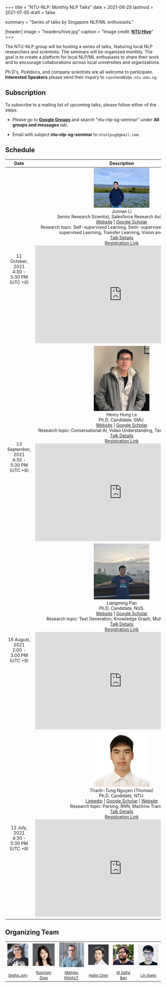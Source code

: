 +++
title = "NTU-NLP: Monthly NLP Talks"
date = 2021-06-29
lastmod = 2021-07-05
draft = false

summary = "Series of talks by Singapore NLP/ML enthusiasts."

[header]
image = "headers/hive.jpg"
caption = "Image credit: [**NTU Hive**](https://www.dezeen.com/2015/03/10/thomas-heatherwick-textured-tower-balconies-cpg-consultants-learning-hub-nanyang-technological-university-singapore/)"
+++

The NTU-NLP group will be hosting a series of talks, featuring local NLP researchers and scientists. The seminars will be organized monthly. The goal is to create a platform for local NLP/ML enthusiasts to share their work and to encourage collaborations across local universities and organizations.

Ph.D's, Postdocs, and company scientists are all welcome to participate. **Interested Speakers** please send their inquiry to `ruochen002@e.ntu.edu.sg`.

## Subscription

To subscribe to a mailing list of upcoming talks, please follow either of the steps:

- Please go to [**Google Groups**](http://groups.google.com) and search "ntu-nlp-sg-seminar" under **All groups and messages** tab.

- Email with subject **ntu-nlp-sg-seminar** to `ntunlpsg@gmail.com`.


## Schedule
<!-- ### Time: <span style="color:red">TBA</span> -->
| <center> Date </center> | <center>Description </center>|
|:------: | :-----------: |
|  <br> <br> <br> <br> <br> <p align="center"> 11 October, 2021 <br> 4:30 - 5:30 PM <br> (UTC +8) </p> |  <img class="img-circle" style="width: 180px;" src="../../person/junnan.jpeg"> <br> Junnan Li <br> Senior Research Scientist, Salesforce Research Asia, Singapore <br> [Website](https://sites.google.com/site/junnanlics) \|  [Google Scholar](https://scholar.google.com/citations?user=MuUhwi0AAAAJ&hl=en&oi=ao) <br> Research topic:  Self-supervised Learning, Semi-supervised Learning, Weakly-supervised Learning, Transfer Learning, Vision and Language <br> [Talk Details](../../talk/junnan)<br> [Registration Link](https://teams.microsoft.com/registration/SJPOFSq-K0aPwOF2WpsgSg,mVAApF_uvE2vORk0OJju0w,EfHG1if7WEOly7k9bs3WYQ,0yaa_CtqpkmQRFdwoSF_TA,qy_q0roFTkGX10G2Zo7mPg,sUdmKIvuBkqsqwmxDcrTJQ?mode=read&tenantId=15ce9348-be2a-462b-8fc0-e1765a9b204a) <br> <iframe width="560" height="315" src="https://www.youtube.com/embed/t3EyTMvFCAE" frameborder="0" allow="autoplay; encrypted-media" allowfullscreen></iframe>|
|  <br> <br> <br> <br> <br> <p align="center"> 13 September, 2021 <br> 4:30 - 5:30 PM <br> (UTC +8) </p> |  <img class="img-circle" style="width: 180px;" src="../../person/henry.jpeg"> <br> Henry Hung Le <br> Ph.D. Candidate, SMU. <br> [Website](https://sites.google.com/view/henryle2018/home) \|  [Google Scholar](https://scholar.google.com/citations?user=jnYI1UgAAAAJ&hl=en) <br> Research topic: Conversational AI, Video Understanding, Task-oriented Dialogues <br> [Talk Details](../../talk/henry)<br> [Registration Link](https://teams.microsoft.com/registration/SJPOFSq-K0aPwOF2WpsgSg,mVAApF_uvE2vORk0OJju0w,EfHG1if7WEOly7k9bs3WYQ,85H58boEIUi55Ji9ruGeIg,Qe-QTrzJSE-B569L2e8Rhg,8SgWAxByEUie0twEcIce3g?mode=read&tenantId=15ce9348-be2a-462b-8fc0-e1765a9b204a)<br> <iframe width="560" height="315" src="https://www.youtube.com/embed/rjEFtYNmoMs" frameborder="0" allow="autoplay; encrypted-media" allowfullscreen></iframe>|
|  <br> <br> <br> <br> <br> <p align="center"> 16 August, 2021 <br> 2:00 - 3:00 PM <br> (UTC +8) </p> |  <img class="img-circle" style="width: 180px;" src="../../person/liangming.jpeg"> <br> Liangming Pan <br> Ph.D. Candidate, NUS. <br> [Website](http://www.liangmingpan.com/) \|  [Google Scholar](https://scholar.google.com/citations?user=JcjjOTUAAAAJ&hl=en&oi=ao) <br> Research topic: Text Generation, Knowledge Graph, Multi-media Learning <br> [Talk Details](../../talk/liangming)<br> [Registration Link](https://teams.microsoft.com/registration/SJPOFSq-K0aPwOF2WpsgSg,mVAApF_uvE2vORk0OJju0w,EfHG1if7WEOly7k9bs3WYQ,v1_XYvcKHUiL5HYlH8upQQ,dcx2ACSf_k-3a8mWBEdqgw,gAgX1m0VUEO6SVNHt7wv1g?mode=read&tenantId=15ce9348-be2a-462b-8fc0-e1765a9b204a)<br> <iframe width="560" height="315" src="https://www.youtube.com/embed/CAJJJOoS-q4" frameborder="0" allow="autoplay; encrypted-media" allowfullscreen></iframe>|
|  <br> <br> <br> <br> <br> <p align="center"> 12 July, 2021 <br> 4:30 - 5:30 PM <br> (UTC +8) </p> |  <img class="img-circle" style="width: 180px;" src="../../person/thomas.jpg"> <br> Thanh-Tung Nguyen (Thomas) <br> Ph.D. Candidate, NTU. <br> [Linkedin](https://www.linkedin.com/in/tungngthanh/) \|  [Google Scholar](https://scholar.google.com/citations?user=NkKC6zYAAAAJ&hl=en) \| [Website](https://tungngthanh.github.io/) <br> Research topic: Parsing, RNN, Machine Translation <br> [Talk Details](../../talk/thomas)<br> [Registration Link](https://teams.microsoft.com/registration/SJPOFSq-K0aPwOF2WpsgSg,mVAApF_uvE2vORk0OJju0w,EfHG1if7WEOly7k9bs3WYQ,FCCJZJ3vzEiY9OmmZMJ9iQ,H0hzNw4NykeFJTivdszM2w,8pP5g8ZiLEaenaJ2y9X3RA?mode=read&tenantId=15ce9348-be2a-462b-8fc0-e1765a9b204a) <br> <iframe width="560" height="315" src="https://www.youtube.com/embed/HTKIM9_D71I" frameborder="0" allow="autoplay; encrypted-media" allowfullscreen></iframe>|


## Organizing Team
<!-- | | | |
| :---: | :---: | :---: |
|<img class="img-circle" style="width: 80px;" src="../../person/shafiq.jpg"> | <img class="img-circle" style="width: 80px;" src="../../person/ruochen.jpg"> | <img class="img-circle" style="width: 80px;" src="../../person/ravaut.jpg"> |
| [Shafiq Joty](https://raihanjoty.github.io/) | [Ruochen Zhao](https://www.linkedin.com/in/esther-ruochen-zhao-855357150/) | [Mathieu RAVAUT](https://www.linkedin.com/in/mravox/) |
| <img class="img-circle" style="width: 80px;" src="../../person/Chen.jpg"> | <img class="img-circle" style="width: 80px;" src="../../person/saiful.jpg"> | <img class="img-circle" style="width: 80px;" src="../../person/LinXiang.jpg"> |
| [Hailin Chen](https://www.linkedin.com/in/chenhailin/) | [M Saiful Bari](https://sbmaruf.github.io) | [Lin Xiang](https://shawnlimn.github.io) | -->


| | | | | | |
| :---: | :---: | :---: | :---: | :---: | :---: |
|<img class="img-circle" style="width: 80px;" src="../../person/shafiq.jpg"> | <img class="img-circle" style="width: 80px;" src="../../person/ruochen.jpg"> | <img class="img-circle" style="width: 80px;" src="../../person/ravaut.jpg"> | <img class="img-circle" style="width: 80px;" src="../../person/Chen.jpg"> | <img class="img-circle" style="width: 80px;" src="../../person/saiful.jpg"> | <img class="img-circle" style="width: 80px;" src="../../person/LinXiang.jpg"> |
| <small> [Shafiq Joty](https://raihanjoty.github.io/) </small> | <small> [Ruochen Zhao](https://www.linkedin.com/in/esther-ruochen-zhao-855357150/) </small>| <small>[Mathieu RAVAUT](https://www.linkedin.com/in/mravox/)</small> | <small>[Hailin Chen](https://www.linkedin.com/in/chenhailin/)</small> | <small>[M Saiful Bari](https://sbmaruf.github.io) | <small>[Lin Xiang](https://shawnlimn.github.io) </small>|

